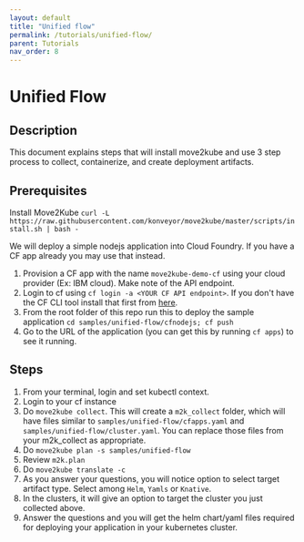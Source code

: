```yaml
---
layout: default
title: "Unified flow"
permalink: /tutorials/unified-flow/
parent: Tutorials
nav_order: 8
---
```


# Unified Flow

## Description

This document explains steps that will install move2kube and use 3 step process to collect, containerize, and create deployment artifacts.

## Prerequisites

Install Move2Kube `curl -L https://raw.githubusercontent.com/konveyor/move2kube/master/scripts/install.sh | bash -`

We will deploy a simple nodejs application into Cloud Foundry. If you have a CF app already you may use that instead.

1. Provision a CF app with the name `move2kube-demo-cf` using your cloud provider (Ex: IBM cloud). Make note of the API endpoint.
2. Login to cf using `cf login -a <YOUR CF API endpoint>`. If you don't have the CF CLI tool install that first from [here](https://docs.cloudfoundry.org/cf-cli/install-go-cli.html).
3. From the root folder of this repo run this to deploy the sample application `cd samples/unified-flow/cfnodejs; cf push`
4. Go to the URL of the application (you can get this by running `cf apps`) to see it running.

## Steps

1. From your terminal, login and set kubectl context.
1. Login to your cf instance
1. Do `move2kube collect`. This will create a `m2k_collect` folder, which will have files similar to `samples/unified-flow/cfapps.yaml` and `samples/unified-flow/cluster.yaml`. You can replace those files from your m2k_collect as appropriate.
1. Do `move2kube plan -s samples/unified-flow`
1. Review `m2k.plan`
1. Do `move2kube translate -c`
1. As you answer your questions, you will notice option to select target artifact type. Select among `Helm`, `Yamls` or `Knative`.
1. In the clusters, it will give an option to target the cluster you just collected above.
1. Answer the questions and you will get the helm chart/yaml files required for deploying your application in your kubernetes cluster.
